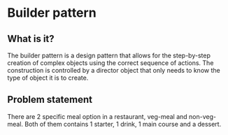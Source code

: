 # Builder pattern

## What is it?

The builder pattern is a design pattern that allows for the step-by-step creation of complex objects using the correct sequence of actions. The construction is controlled by a director object that only needs to know the type of object it is to create.

## Problem statement

There are 2 specific meal option in a restaurant, veg-meal and non-veg-meal. Both of them contains 1 starter, 1 drink, 1 main course and a dessert.